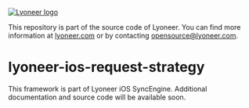 [![Lyoneer logo](https://github.com/lyoneer/lyoneer/blob/master/assets/header-brand.png?raw=true)](https:/lyoneer.com/about/)


This repository is part of the source code of Lyoneer. You can find more information at [lyoneer.com](https://lyoneer.com) or by contacting opensource@lyoneer.com.

# lyoneer-ios-request-strategy

This framework is part of Lyoneer iOS SyncEngine. Additional documentation and source code will be available soon.
